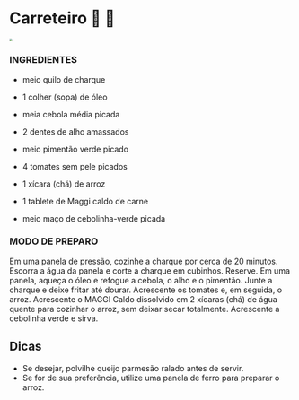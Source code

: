# Carreteiro :meat_on_bone: :rice: 

<img src="C:\Users\israe\OneDrive\Escritorio\arroz_de_carreteiro.jpg" style="zoom:33%;" />



### INGREDIENTES

- meio quilo de charque

- 1 colher (sopa) de óleo

- meia cebola média picada

- 2 dentes de alho amassados

- meio pimentão verde picado

- 4 tomates sem pele picados

- 1 xícara (chá) de arroz

- 1 tablete de Maggi caldo de carne

- meio maço de cebolinha-verde picada



### MODO DE PREPARO



Em uma panela de pressão, cozinhe a charque por cerca de 20 minutos. Escorra a água da panela e corte a charque em cubinhos. Reserve. Em uma panela, aqueça o óleo e refogue a cebola, o alho e o pimentão. Junte a charque e deixe fritar até dourar. Acrescente os tomates e, em seguida, o arroz. Acrescente o MAGGI Caldo dissolvido em 2 xícaras (chá) de água quente para cozinhar o arroz, sem deixar secar totalmente. Acrescente a cebolinha verde e sirva.



## Dicas

- Se desejar, polvilhe queijo parmesão ralado antes de servir. 
- Se for de sua preferência, utilize uma panela de ferro para preparar o arroz.





